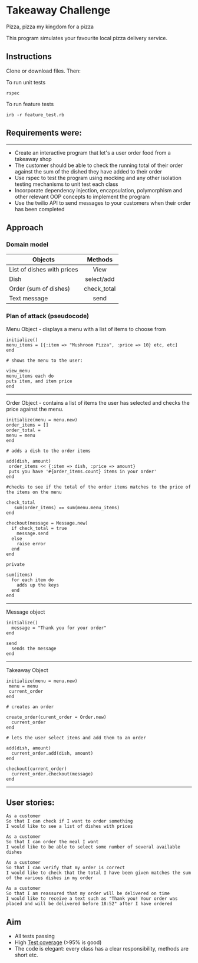 Takeaway Challenge
==================

Pizza, pizza my kingdom for a pizza

This program simulates your favourite local pizza delivery service.

## Instructions

Clone or download files. Then:

To run unit tests
```
rspec
```
To run feature tests

```
irb -r feature_test.rb
```

## Requirements were:
-------

* Create an interactive program that let's a user order food from a takeaway shop
* The customer should be able to check the running total of their order against the sum of the dished they have added to their order
* Use rspec to test the program using mocking and any other isolation testing mechanisms to unit test each class
* Incorporate dependency injection, encapsulation, polymorphism and other relevant OOP concepts to implement the program
* Use the twilio API to send messages to your customers when their order has been completed


## Approach

### Domain model

| Objects                     | Methods       |
| ----------------------------|:-------------:|
| List of dishes with prices  | View | $1600  |
| Dish                        | select/add    |
| Order (sum of dishes)       | check_total   |
| Text message                | send          |


### Plan of attack (pseudocode)

Menu Object - displays a menu  with a list of items to choose from

```
initialize()
menu_items = [{:item => "Mushroom Pizza", :price => 10} etc, etc]
end

# shows the menu to the user:

view_menu
menu_items each do
puts item, and item price
end
```
___________________

Order Object - contains a list of items the user has selected and checks the price against the menu.

```
initialize(menu = menu.new)
order_items = []
order_total =
menu = menu
end

# adds a dish to the order items

add(dish, amount)
 order_items << {:item => dish, :price => amount}
 puts you have '#{order_items.count} items in your order'
end

#checks to see if the total of the order items matches to the price of the items on the menu

check_total
   sum(order_items) == sum(menu.menu_items)
end

checkout(message = Message.new)
  if check_total = true
    message.send
  else
    raise error
  end
end

private

sum(items)
  for each item do
    adds up the keys
  end
end
```

________________

Message object

```
initialize()
  message = "Thank you for your order"
end

send
  sends the message
end
```

__________________

Takeaway Object

```
initialize(menu = menu.new)
 menu = menu
 current_order
end

# creates an order

create_order(curent_order = Order.new)
  current_order
end

# lets the user select items and add them to an order

add(dish, amount)
  current_order.add(dish, amount)
end

checkout(current_order)
  current_order.checkout(message)
end

```
___________________

## User stories:

```
As a customer
So that I can check if I want to order something
I would like to see a list of dishes with prices

As a customer
So that I can order the meal I want
I would like to be able to select some number of several available dishes

As a customer
So that I can verify that my order is correct
I would like to check that the total I have been given matches the sum of the various dishes in my order

As a customer
So that I am reassured that my order will be delivered on time
I would like to receive a text such as "Thank you! Your order was placed and will be delivered before 18:52" after I have ordered
```

## Aim

* All tests passing
* High [Test coverage](https://github.com/makersacademy/course/blob/master/pills/test_coverage.md) (>95% is good)
* The code is elegant: every class has a clear responsibility, methods are short etc.
